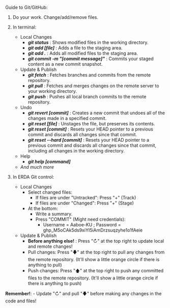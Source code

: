 Guide to Git/GitHub:

1. Do your work. Change/add/remove files.
   
2. In terminal:
   - Local Changes
     - ***git status*** : Shows modified files in the working directory.
     - ***git add [file]*** : Adds a file to the staging area.
     - ***git add .*** : Adds all modified files to the staging area.
     - ***git commit -m "[commit message]"*** : Commits your staged content as a new commit snapshot.
   - Update & Publish
     - ***git fetch*** : Fetches branches and commits from the remote repository.
     - ***git pull*** : Fetches and merges changes on the remote server to your working directory.
     - ***git push*** : Pushes all local branch commits to the remote repository.
   -  Undo
      -  ***git revert [commit]*** : Creates a new commit that undoes all of the changes made in a specified commit.
      -  ***git reset [file]*** : Unstages the file, but preserves its contents.
      -  ***git reset [commit]*** : Resets your HEAD pointer to a previous commit and discards all changes since that commit.
      -  ***git reset --hard [commit]*** : Resets your HEAD pointer to a previous commit and discards all changes since that commit, including all changes in the working directory.
   - Help
      - ***git help [command]***
   - *And much more*
     
3. In ERDA Git control:
    - Local Changes
       - Select changed files:
          -  If files are under "Untracked": Press "+" (Track)
          -  If files are under "Changed": Press "+" (Stage)
       - At the bottom:
          -  Write a summary.
          -  Press "COMMIT" (Might need credentials):
              - Username = Aaboe-KU  ;  Password = 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
    - Update & Publish
        - **Before anything else!** : Press "↻" at the top right to update local and remote changes!
        - Pull changes: Press "🡇" at the top right to pull any changes from the remote repository. (It'll show a little orange circle if there is anything to pull)
        - Push changes: Press "🡅" at the top right to push any committed files to the remote repository. (It'll show a little orange circle if there is anything to push)

**Remember!**:
    - Update "↻" and pull "🡇" before making any changes in the code and files!